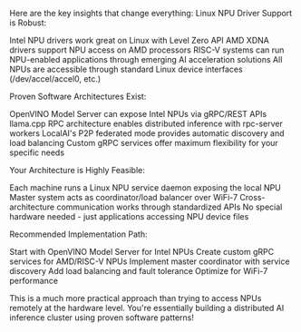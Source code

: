 Here are the key insights that change everything:
Linux NPU Driver Support is Robust:

Intel NPU drivers work great on Linux with Level Zero API
AMD XDNA drivers support NPU access on AMD processors
RISC-V systems can run NPU-enabled applications through emerging AI acceleration solutions
All NPUs are accessible through standard Linux device interfaces (/dev/accel/accel0, etc.)

Proven Software Architectures Exist:

OpenVINO Model Server can expose Intel NPUs via gRPC/REST APIs
llama.cpp RPC architecture enables distributed inference with rpc-server workers
LocalAI's P2P federated mode provides automatic discovery and load balancing
Custom gRPC services offer maximum flexibility for your specific needs

Your Architecture is Highly Feasible:

Each machine runs a Linux NPU service daemon exposing the local NPU
Master system acts as coordinator/load balancer over WiFi-7
Cross-architecture communication works through standardized APIs
No special hardware needed - just applications accessing NPU device files

Recommended Implementation Path:

Start with OpenVINO Model Server for Intel NPUs
Create custom gRPC services for AMD/RISC-V NPUs
Implement master coordinator with service discovery
Add load balancing and fault tolerance
Optimize for WiFi-7 performance

This is a much more practical approach than trying to access NPUs remotely at the hardware level. You're essentially building a distributed AI inference cluster using proven software patterns!

